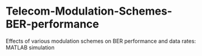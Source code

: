 # Telecom-Modulation-Schemes-BER-performance
Effects of various modulation schemes on BER performance and data rates: MATLAB simulation
